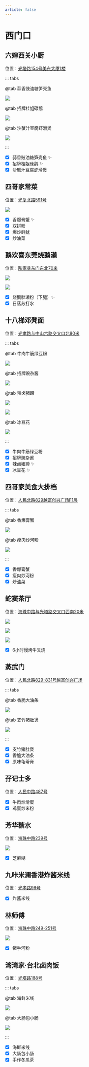 ```yaml
---
article: false
---
```


# 西门口

## 六婶西关小厨

<i class="fa-solid fa-location-dot"></i> 位置：<a href="https://ditu.amap.com/place/B00140WB8M" target="_blank">光塔路154号美东大厦1楼</a>

::: tabs

@tab 蒜香豉油糖笋壳鱼

![](https://img.sherry4869.com/blog/life/food/china/guangdong/guangzhou/yx/xmk/lsxgxc/1.JPEG)

@tab 招牌桂姐碌鹅

![](https://img.sherry4869.com/blog/life/food/china/guangdong/guangzhou/yx/xmk/lsxgxc/2.JPEG)

@tab 沙蟹汁豆腐虾滑煲

![](https://img.sherry4869.com/blog/life/food/china/guangdong/guangzhou/yx/xmk/lsxgxc/3.JPEG)

:::

- [x] 蒜香豉油糖笋壳鱼 ✨
- [x] 招牌桂姐碌鹅 ✨
- [x] 沙蟹汁豆腐虾滑煲

## 四哥家常菜

<i class="fa-solid fa-location-dot"></i> 位置：<a href="https://ditu.amap.com/place/B0IAFOBKKV" target="_blank">光复北路591号</a>

![](https://img.sherry4869.com/blog/life/food/china/guangdong/guangzhou/yx/xmk/sgjcc/1.jpg)

- [x] 香爆膏蟹 ✨
- [x] 双拼粉
- [x] 爆炒鲜鱿
- [x] 炒油菜

## 鹅欢喜东莞烧鹅濑

<i class="fa-solid fa-location-dot"></i> 位置：<a href="https://ditu.amap.com/place/B0K3JCEDF1" target="_blank">陶家巷东门东北70米</a>

![](https://img.sherry4869.com/blog/life/food/china/guangdong/guangzhou/yx/xmk/ehx/1.JPEG)

![](https://img.sherry4869.com/blog/life/food/china/guangdong/guangzhou/yx/xmk/ehx/2.JPEG)

- [x] 烧鹅肶濑粉（下腿）✨
- [x] 日落苏打水

## 十八梯邓凳面

<i class="fa-solid fa-location-dot"></i> 位置：<a href="https://ditu.amap.com/place/B0LUMU5HS8" target="_blank">光孝路与中山六路交叉口北80米</a>

::: tabs

@tab 牛肉牛筋绿豆粉

![](https://img.sherry4869.com/blog/life/food/china/guangdong/guangzhou/yx/xmk/sbtddm/2.JPEG)

@tab 招牌豌杂酱

![](https://img.sherry4869.com/blog/life/food/china/guangdong/guangzhou/yx/xmk/sbtddm/1.JPEG)

@tab 辣卤猪蹄

![](https://img.sherry4869.com/blog/life/food/china/guangdong/guangzhou/yx/xmk/sbtddm/5.JPEG)

![](https://img.sherry4869.com/blog/life/food/china/guangdong/guangzhou/yx/xmk/sbtddm/3.JPEG)

@tab 冰豆花

![](https://img.sherry4869.com/blog/life/food/china/guangdong/guangzhou/yx/xmk/sbtddm/4.JPEG)

:::

- [x] 牛肉牛筋绿豆粉
- [x] 招牌豌杂酱
- [x] 辣卤猪蹄 ✨
- [x] 冰豆花 ✨

## 四哥家美食大排档

<i class="fa-solid fa-location-dot"></i> 位置：<a href="https://ditu.amap.com/place/B0J26R0VL6" target="_blank">人民北路829越富创兴广场F1层</a>

::: tabs

@tab 香爆膏蟹

![](https://img.sherry4869.com/blog/life/food/china/guangdong/guangzhou/yx/xmk/sgms/1.jpg)

@tab 瘦肉炒河粉

![](https://img.sherry4869.com/blog/life/food/china/guangdong/guangzhou/yx/xmk/sgms/2.jpg)

:::

- [x] 香爆膏蟹
- [x] 瘦肉炒河粉
- [x] 炒油菜

## 蛇窦茶厅

<i class="fa-solid fa-location-dot"></i> 位置：<a href="https://ditu.amap.com/place/B0LAV56O9T" target="_blank">海珠中路与光塔路交叉口西南20米</a>

![](https://img.sherry4869.com/blog/life/food/china/guangdong/guangzhou/yx/xmk/sdct/1.JPEG)

![](https://img.sherry4869.com/blog/life/food/china/guangdong/guangzhou/yx/xmk/sdct/2.JPEG)

![](https://img.sherry4869.com/blog/life/food/china/guangdong/guangzhou/yx/xmk/sdct/3.JPEG)

- [x] 6小时慢烤牛叉烧

## 蒸武门

<i class="fa-solid fa-location-dot"></i> 位置：<a href="https://ditu.amap.com/place/B0LAV56O9T" target="_blank">人民北路829-831号越富创兴广场</a>

::: tabs

@tab 香脆大油条

![](https://img.sherry4869.com/blog/life/food/china/guangdong/guangzhou/yx/xmk/zwm/1.JPEG)

@tab 支竹猪肚煲

![](https://img.sherry4869.com/blog/life/food/china/guangdong/guangzhou/yx/xmk/zwm/2.JPEG)

:::

- [x] 支竹猪肚煲
- [x] 香脆大油条
- [x] 原味龟苓膏

## 孖记士多

<i class="fa-solid fa-location-dot"></i> 位置：<a href="https://ditu.amap.com/place/B0H6YA88J0" target="_blank">人民中路487号</a>

- [x] 牛肉炒滑蛋
- [x] 鸡蛋炒米粉

## 芳华糖水

<i class="fa-solid fa-location-dot"></i> 位置：<a href="https://ditu.amap.com/place/B0KB6C9KDY" target="_blank">海珠中路239号</a>

![](https://img.sherry4869.com/blog/life/food/china/guangdong/guangzhou/yx/xmk/fh/1.JPEG)

- [x] 芝麻糊

## 九咔米澜香港炸酱米线

<i class="fa-solid fa-location-dot"></i> 位置：<a href="https://ditu.amap.com/place/B0K1YCDKRR" target="_blank">光孝路98号</a>

- [x] 炸酱米线

## 林师傅

<i class="fa-solid fa-location-dot"></i> 位置：<a href="https://ditu.amap.com/place/B0FFF5UZ7Q" target="_blank">海珠中路249-251号</a>

![](https://img.sherry4869.com/blog/life/food/china/guangdong/guangzhou/yx/xmk/lsf/1.JPEG)

- [x] 猪手河粉

## 湾湾家·台北卤肉饭

<i class="fa-solid fa-location-dot"></i> 位置：<a href="https://ditu.amap.com/place/B0KD37S4F2" target="_blank">光塔路188号</a>

::: tabs

@tab 海鲜米线

![](https://img.sherry4869.com/blog/life/food/china/guangdong/guangzhou/yx/xmk/wwj/1.JPEG)

@tab 大肠包小肠

![](https://img.sherry4869.com/blog/life/food/china/guangdong/guangzhou/yx/xmk/wwj/2.JPEG)

:::

- [x] 海鲜米线
- [x] 大肠包小肠
- [x] 手作冬瓜茶